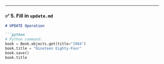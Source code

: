 
---

### ✅ 5. Fill in `update.md`

```markdown
# UPDATE Operation

```python
# Python command:
book = Book.objects.get(title="1984")
book.title = "Nineteen Eighty-Four"
book.save()
book.title
